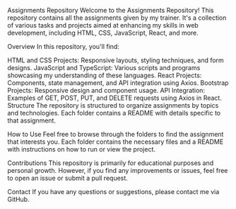 Assignments Repository
Welcome to the Assignments Repository! This repository contains all the assignments given by my trainer. It's a collection of various tasks and projects aimed at enhancing my skills in web development, including HTML, CSS, JavaScript, React, and more.

Overview
In this repository, you'll find:

HTML and CSS Projects: Responsive layouts, styling techniques, and form designs.
JavaScript and TypeScript: Various scripts and programs showcasing my understanding of these languages.
React Projects: Components, state management, and API integration using Axios.
Bootstrap Projects: Responsive design and component usage.
API Integration: Examples of GET, POST, PUT, and DELETE requests using Axios in React.
Structure
The repository is structured to organize assignments by topics and technologies. Each folder contains a README with details specific to that assignment.

How to Use
Feel free to browse through the folders to find the assignment that interests you. Each folder contains the necessary files and a README with instructions on how to run or view the project.

Contributions
This repository is primarily for educational purposes and personal growth. However, if you find any improvements or issues, feel free to open an issue or submit a pull request.

Contact
If you have any questions or suggestions, please contact me via GitHub.
